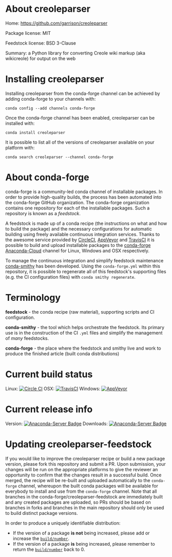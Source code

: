 About creoleparser
==================

Home: https://github.com/garrison/creoleparser

Package license: MIT

Feedstock license: BSD 3-Clause

Summary: a Python library for converting Creole wiki markup (aka wikicreole) for output on the web



Installing creoleparser
=======================

Installing creoleparser from the conda-forge channel can be achieved by adding conda-forge to your channels with:

```
conda config --add channels conda-forge
```

Once the conda-forge channel has been enabled, creoleparser can be installed with:

```
conda install creoleparser
```

It is possible to list all of the versions of creoleparser available on your platform with:

```
conda search creoleparser --channel conda-forge
```


About conda-forge
=================

conda-forge is a community-led conda channel of installable packages.
In order to provide high-quality builds, the process has been automated into the
conda-forge GitHub organization. The conda-forge organization contains one repository
for each of the installable packages. Such a repository is known as a *feedstock*.

A feedstock is made up of a conda recipe (the instructions on what and how to build
the package) and the necessary configurations for automatic building using freely
available continuous integration services. Thanks to the awesome service provided by
[CircleCI](https://circleci.com/), [AppVeyor](http://www.appveyor.com/)
and [TravisCI](https://travis-ci.org/) it is possible to build and upload installable
packages to the [conda-forge](https://anaconda.org/conda-forge)
[Anaconda-Cloud](http://docs.anaconda.org/) channel for Linux, Windows and OSX respectively.

To manage the continuous integration and simplify feedstock maintenance
[conda-smithy](http://github.com/conda-forge/conda-smithy) has been developed.
Using the ``conda-forge.yml`` within this repository, it is possible to regenerate all of
this feedstock's supporting files (e.g. the CI configuration files) with ``conda smithy regenerate``.


Terminology
===========

**feedstock** - the conda recipe (raw material), supporting scripts and CI configuration.

**conda-smithy** - the tool which helps orchestrate the feedstock.
                   Its primary use is in the construction of the CI ``.yml`` files
                   and simplify the management of *many* feedstocks.

**conda-forge** - the place where the feedstock and smithy live and work to
                  produce the finished article (built conda distributions)

Current build status
====================

Linux: [![Circle CI](https://circleci.com/gh/conda-forge/creoleparser-feedstock.svg?style=shield)](https://circleci.com/gh/conda-forge/creoleparser-feedstock)
OSX: [![TravisCI](https://travis-ci.org/conda-forge/creoleparser-feedstock.svg?branch=master)](https://travis-ci.org/conda-forge/creoleparser-feedstock)
Windows: [![AppVeyor](https://ci.appveyor.com/api/projects/status/github/conda-forge/creoleparser-feedstock?svg=True)](https://ci.appveyor.com/project/conda-forge/creoleparser-feedstock/branch/master)

Current release info
====================
Version: [![Anaconda-Server Badge](https://anaconda.org/conda-forge/creoleparser/badges/version.svg)](https://anaconda.org/conda-forge/creoleparser)
Downloads: [![Anaconda-Server Badge](https://anaconda.org/conda-forge/creoleparser/badges/downloads.svg)](https://anaconda.org/conda-forge/creoleparser)


Updating creoleparser-feedstock
===============================

If you would like to improve the creoleparser recipe or build a new
package version, please fork this repository and submit a PR. Upon submission,
your changes will be run on the appropriate platforms to give the reviewer an
opportunity to confirm that the changes result in a successful build. Once
merged, the recipe will be re-built and uploaded automatically to the
`conda-forge` channel, whereupon the built conda packages will be available for
everybody to install and use from the `conda-forge` channel.
Note that all branches in the conda-forge/creoleparser-feedstock are
immediately built and any created packages are uploaded, so PRs should be based
on branches in forks and branches in the main repository should only be used to
build distinct package versions.

In order to produce a uniquely identifiable distribution:
 * If the version of a package **is not** being increased, please add or increase
   the [``build/number``](http://conda.pydata.org/docs/building/meta-yaml.html#build-number-and-string).
 * If the version of a package **is** being increased, please remember to return
   the [``build/number``](http://conda.pydata.org/docs/building/meta-yaml.html#build-number-and-string)
   back to 0.
